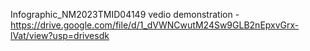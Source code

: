 Infographic_NM2023TMID04149
vedio demonstration -https://drive.google.com/file/d/1_dVWNCwutM24Sw9GLB2nEpxvGrx-lVat/view?usp=drivesdk

